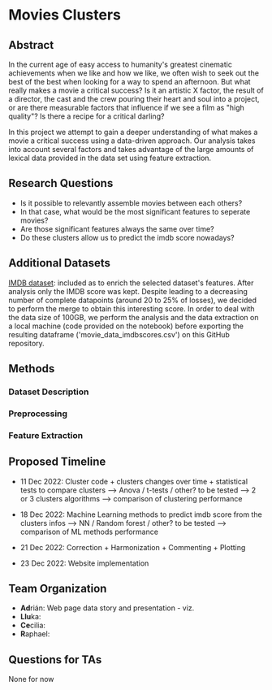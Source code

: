 # Movies Clusters

## Abstract

In the current age of easy access to humanity's greatest cinematic achievements when we like and how we like, we often wish to seek out the best of the best when looking for a way to spend an afternoon. But what really makes a movie a critical success? Is it an artistic X factor, the result of a director, the cast and the crew pouring their heart and soul into a project, or are there measurable factors that influence if we see a film as "high quality"? Is there a recipe for a critical darling?

In this project we attempt to gain a deeper understanding of what makes a movie a critical success using a data-driven approach. Our analysis takes into account several factors and takes advantage of the large amounts of lexical data provided in the data set using feature extraction.

## Research Questions

* Is it possible to relevantly assemble movies between each others?
* In that case, what would be the most significant features to seperate movies? 
* Are those significant features always the same over time? 
* Do these clusters allow us to predict the imdb score nowadays?


## Additional Datasets

[IMDB dataset](https://www.imdb.com/interfaces/): included as to enrich the selected dataset's features. After analysis only the IMDB score was kept. Despite leading to a decreasing number of complete datapoints (around 20 to 25% of losses), we decided to perform the merge to obtain this interesting score. In order to deal with the data size of 100GB, we perform the analysis and the data extraction on a local machine (code provided on the notebook) before exporting the resulting dataframe ('movie_data_imdbscores.csv') on this GitHub repository. 

## Methods

### Dataset Description

### Preprocessing

### Feature Extraction

###


## Proposed Timeline

* 11 Dec 2022: Cluster code + clusters changes over time + statistical tests to compare clusters
               --> Anova / t-tests / other? to be tested
               --> 2 or 3 clusters algorithms
               --> comparison of clustering performance 
               
* 18 Dec 2022: Machine Learning methods to predict imdb score from the clusters infos
               --> NN / Random forest / other? to be tested
               --> comparison of ML methods performance
          
* 21 Dec 2022: Correction + Harmonization + Commenting + Plotting

* 23 Dec 2022: Website implementation

## Team Organization

* **Ad**rián: Web page data story and presentation - viz.
* **Llu**ka:
* **Ce**cilia:
* **R**aphael:

## Questions for TAs

None for now
